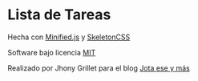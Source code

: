 # Lista de Tareas

Hecha con [Minified.js](http://minifiedjs.com/) y [SkeletonCSS](http://getskeleton.com/)

Software bajo licencia [MIT](http://choosealicense.com/licenses/mit/)

Realizado por Jhony Grillet para el blog [Jota ese y más](https://jotaeseymas.wordpress.com)
